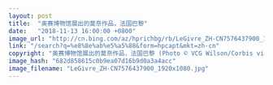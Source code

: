 ```yaml
---
layout: post
title:  "奥赛博物馆展出的莫奈作品，法国巴黎"
date:   "2018-11-13 16:00:00 +0800"
image_url: "http://cn.bing.com/az/hprichbg/rb/LeGivre_ZH-CN7576437900_1920x1080.jpg"
link: "/search?q=%e8%8e%ab%e5%a5%88&form=hpcapt&mkt=zh-cn"
copyright: "奥赛博物馆展出的莫奈作品，法国巴黎 (Photo © VCG Wilson/Corbis via Getty Images)"
image_hash: "682d858615c0b9ea07d16b9d0a3a4acc"
image_filename: "LeGivre_ZH-CN7576437900_1920x1080.jpg"
---
```

